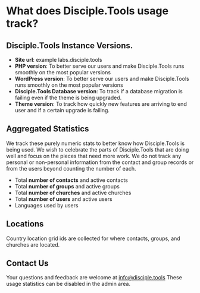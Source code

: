 # What does Disciple.Tools usage track?

## Disciple.Tools Instance Versions.
- **Site url**: example labs.disciple.tools
- **PHP version**: To better serve our users and make Disciple.Tools runs smoothly on the most popular versions
- **WordPress version**: To better serve our users and make Disciple.Tools runs smoothly on the most popular versions
- **Disciple.Tools Database version**: To track if a database migration is failing even if the theme is being upgraded.
- **Theme version**: To track how quickly new features are arriving to end user and if a certain upgrade is failing.

## Aggregated Statistics
We track these purely numeric stats to better know how Disciple.Tools is being used. We wish to celebrate the parts of Disciple.Tools that are doing well and focus on the pieces that need more work.
We do not track any personal or non-personal information from the contact and group records or from the users beyond counting the number of each.
- Total **number of contacts** and active contacts
- Total **number of groups** and active groups
- Total **number of churches** and active churches
- Total **number of users** and active users
- Languages used by users

## Locations
Country location grid ids are collected for where contacts, groups, and churches are located.

## Contact Us
Your questions and feedback are welcome at info@disciple.tools
These usage statistics can be disabled in the admin area.
